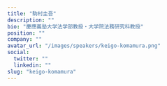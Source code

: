 ```yaml
---
title: "駒村圭吾"
description: ""
bio: "慶應義塾大学法学部教授・大学院法務研究科教授"
position: ""
company: ""
avatar_url: "/images/speakers/keigo-komamura.png"
social:
  twitter: ""
  linkedin: ""
slug: "keigo-komamura"
---
```

